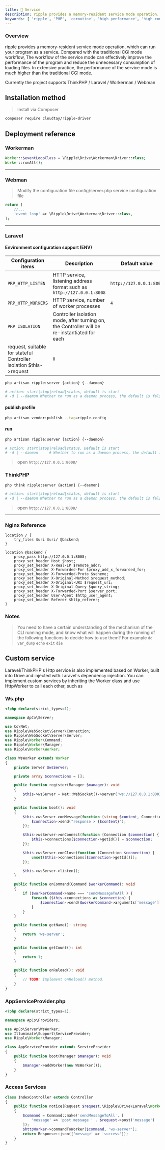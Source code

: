 ```yaml
---
title: 🚀 Service
description: ripple provides a memory-resident service mode operation, which can run your program as a service. Compared with the traditional CGI mode workflow, service mode operation can effectively improve the performance of the program and reduce unnecessary consumption of loading files. , In widespread practice, the performance of the service mode is much higher than that of the traditional CGI mode.
keywords: [ 'ripple', 'PHP', 'coroutine', 'high performance', 'high concurrency', 'service mode', 'server', 'service running' ]
---
```


### Overview

ripple provides a memory-resident service mode operation, which can run your program as a service. Compared with the
traditional CGI mode workflow,
The workflow of the service mode can effectively improve the performance of the program and reduce the unnecessary
consumption of loading files. In extensive practice, the performance of the service mode is much higher than the
traditional CGI mode.

Currently the project supports ThinkPHP / Laravel / Workerman / Webman

## Installation method

> Install via Composer

```bash
composer require cloudtay/ripple-driver
```

## Deployment reference

### Workerman

```php
Worker::$eventLoopClass = \Ripple\Drive\Workerman\Driver::class;
Worker::runAll();
```

---

### Webman

> Modify the configuration file config/server.php service configuration file

```php
return [
    //...
    'event_loop' => \Ripple\Drive\Workerman\Driver::class,
];
```

---

### Laravel

#### Environment configuration support (ENV)

| Configuration items                                                | Description                                                                                  | Default value           |
|--------------------------------------------------------------------|----------------------------------------------------------------------------------------------|-------------------------|
| `PRP_HTTP_LISTEN`                                                  | HTTP service, listening address format such as `http://127.0.0.1:8008`                       | `http://127.0.0.1:8008` |
| `PRP_HTTP_WORKERS`                                                 | HTTP service, number of worker processes                                                     | `4`                     |
| `PRP_ISOLATION`                                                    | Controller isolation mode, after turning on, the Controller will be re-instantiated for each |                         |
| request, suitable for stateful Controller isolation $this->request | `0`                                                                                          |                         |

```bash
php artisan ripple:server {action} {--daemon}

# action: start|stop|reload|status, default is start
# -d | --daemon Whether to run as a daemon process, the default is false
```

#### publish profile

```bash
php artisan vendor:publish --tag=ripple-config
```

#### run

```bash
php artisan ripple:server {action} {--daemon}

# action: start|stop|reload|status, Default is start
# -d | --daemon     # Whether to run as a daemon process, the default is false
```

> open `http://127.0.0.1:8008/`

### ThinkPHP

```bash
php think ripple:server {action} {--daemon}

# action: start|stop|reload|status, default is start
# -d | --daemon Whether to run as a daemon process, the default is false
```

> open `http://127.0.0.1:8008/`
---

### Nginx Reference

```nginx
location / {
    try_files $uri $uri/ @backend;
}

location @backend {
    proxy_pass http://127.0.0.1:8008;
    proxy_set_header Host $host;
    proxy_set_header X-Real-IP $remote_addr;
    proxy_set_header X-Forwarded-For $proxy_add_x_forwarded_for;
    proxy_set_header X-Forwarded-Proto $scheme;
    proxy_set_header X-Original-Method $request_method;
    proxy_set_header X-Original-URI $request_uri;
    proxy_set_header X-Original-Query $query_string;
    proxy_set_header X-Forwarded-Port $server_port;
    proxy_set_header User-Agent $http_user_agent;
    proxy_set_header Referer $http_referer;
}
```

### Notes

> You need to have a certain understanding of the mechanism of the CLI running mode, and know what will happen during
> the running of the following functions to decide how to use them? For example
> `dd` `var_dump` `echo` `exit` `die`

## Custom service

Laravel/ThinkPHP's Http service is also implemented based on Worker, built into Drive and injected with Laravel's
dependency injection.
You can implement custom services by inheriting the Worker class and use HttpWorker to call each other, such as

### Ws.php

```php
<?php declare(strict_types=1);

namespace ApCo\Server;

use Co\Net;
use Ripple\WebSocket\Server\Connection;
use Ripple\WebSocket\Server\Server;
use Ripple\Worker\Command;
use Ripple\Worker\Manager;
use Ripple\Worker\Worker;

class WsWorker extends Worker
{
    private Server $wsServer;

    private array $connections = [];

    public function register(Manager $manager): void
    {
        $this->wsServer = Net::WebSocket()->server('ws://127.0.0.1:8001', []);
    }

    public function boot(): void
    {
        $this->wsServer->onMessage(function (string $content, Connection $connection) {
            $connection->send("response > {$content}");
        });

        $this->wsServer->onConnect(function (Connection $connection) {
            $this->connections[$connection->getId()] = $connection;
        });

        $this->wsServer->onClose(function (Connection $connection) {
            unset($this->connections[$connection->getId()]);
        });

        $this->wsServer->listen();
    }

    public function onCommand(Command $workerCommand): void
    {
        if ($workerCommand->name === 'sendMessageToAll') {
            foreach ($this->connections as $connection) {
                $connection->send($workerCommand->arguments['message']);
            }
        }
    }

    public function getName(): string
    {
        return 'ws-server';
    }

    public function getCount(): int
    {
        return 1;
    }

    public function onReload(): void
    {
        // TODO: Implement onReload() method.
    }
}
```

### AppServiceProvider.php

```php
<?php declare(strict_types=1);

namespace ApCo\Providers;

use ApCo\Server\WsWorker;
use Illuminate\Support\ServiceProvider;
use Ripple\Worker\Manager;

class AppServiceProvider extends ServiceProvider
{
    public function boot(Manager $manager): void
    {
        $manager->addWorker(new WsWorker());
    }
}
```

### Access Services

```php
class IndexController extends Controller
{
    public function notice(Request $request,\Ripple\Drive\Laravel\Worker $httpWorker) : JsonResponse
    {
        $command = Command::make('sendMessageToAll', [
            'message' => 'post message ' . $request->post('message')
        ]);
        $httpWorker->commandToWorker($command, 'ws-server');
        return Response::json(['message' => 'success']);
    }
}
```
